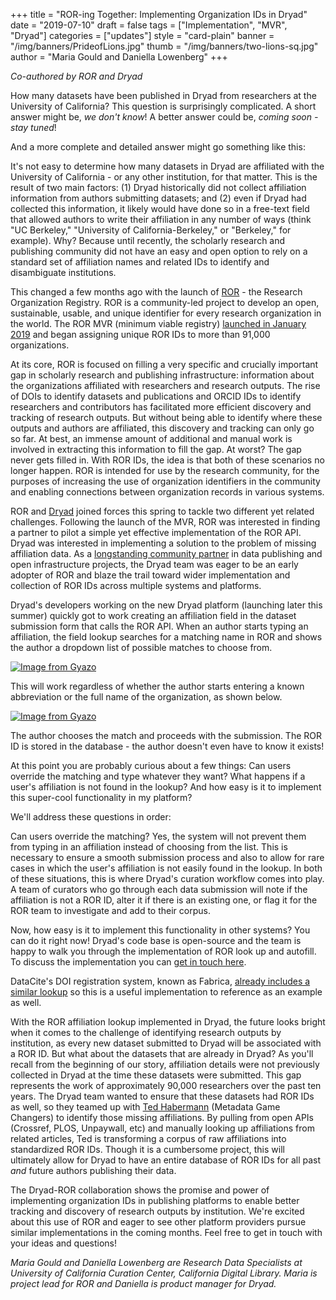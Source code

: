 +++
title = "ROR-ing Together: Implementing Organization IDs in Dryad"
date = "2019-07-10"
draft = false
tags = ["Implementation", "MVR", "Dryad"]
categories = ["updates"]
style = "card-plain"
banner = "/img/banners/PrideofLions.jpg"
thumb = "/img/banners/two-lions-sq.jpg"
author = "Maria Gould and Daniella Lowenberg"
+++

*Co-authored by ROR and Dryad*

How many datasets have been published in Dryad from researchers at the University of California? This question is surprisingly complicated. A short answer might be, *we don't know*! A better answer could be, *coming soon - stay tuned*!

And a more complete and detailed answer might go something like this:

It's not easy to determine how many datasets in Dryad are affiliated with the University of California - or any other institution, for that matter. This is the result of two main factors: (1) Dryad historically did not collect affiliation information from authors submitting datasets; and (2) even if Dryad had collected this information, it likely would have done so in a free-text field that allowed authors to write their affiliation in any number of ways (think "UC Berkeley," "University of California-Berkeley," or "Berkeley," for example). Why? Because until recently, the scholarly research and publishing community did not have an easy and open option to rely on a standard set of affiliation names and related IDs to identify and disambiguate institutions.

This changed a few months ago with the launch of [ROR](https://ror.org) - the Research Organization Registry. ROR is a community-led project to develop an open, sustainable, usable, and unique identifier for every research organization in the world. The ROR MVR (minimum viable registry) [launched in January 2019](https://ror.org/blog/2019-02-10-announcing-first-ror-prototype/) and began assigning unique ROR IDs to more than 91,000 organizations.

At its core, ROR is focused on filling a very specific and crucially important gap in scholarly research and publishing infrastructure: information about the organizations affiliated with researchers and research outputs. The rise of DOIs to identify datasets and publications and ORCID IDs to identify researchers and contributors has facilitated more efficient discovery and tracking of research outputs. But without being able to identify where these outputs and authors are affiliated, this discovery and tracking can only go so far. At best, an immense amount of additional and manual work is involved in extracting this information to fill the gap. At worst? The gap never gets filled in. With ROR IDs, the idea is that both of these scenarios no longer happen. ROR is intended for use by the research community, for the purposes of increasing the use of organization identifiers in the community and enabling connections between organization records in various systems.

ROR and [Dryad](https://www.datadryad.org) joined forces this spring to tackle two different yet related challenges. Following the launch of the MVR, ROR was interested in finding a partner to pilot a simple yet effective implementation of the ROR API. Dryad was interested in implementing a solution to the problem of missing affiliation data. As a [longstanding community partner](https://blog.datadryad.org/2018/05/30/dryad-partnering-with-cdl-to-accelerate-data-publishing/) in data publishing and open infrastructure projects, the Dryad team was eager to be an early adopter of ROR and blaze the trail toward wider implementation and collection of ROR IDs across multiple systems and platforms.

Dryad's developers working on the new Dryad platform (launching later this summer) quickly got to work creating an affiliation field in the dataset submission form that calls the ROR API. When an author starts typing an affiliation, the field lookup searches for a matching name in ROR and shows the author a dropdown list of possible matches to choose from.

[![Image from Gyazo](https://i.gyazo.com/9a7093ec2d13a10b6d8b53853e02167e.gif)](https://gyazo.com/9a7093ec2d13a10b6d8b53853e02167e)

This will work regardless of whether the author starts entering a known abbreviation or the full name of the organization, as shown below.

[![Image from Gyazo](https://i.gyazo.com/ccd2c12e07263f66929a7a555d562a9a.gif)](https://gyazo.com/ccd2c12e07263f66929a7a555d562a9a)

The author chooses the match and proceeds with the submission. The ROR ID is stored in the database - the author doesn't even have to know it exists!

At this point you are probably curious about a few things: Can users override the matching and type whatever they want? What happens if a user's affiliation is not found in the lookup? And how easy is it to implement this super-cool functionality in my platform?

We'll address these questions in order:

Can users override the matching? Yes, the system will not prevent them from typing in an affiliation instead of choosing from the list. This is necessary to ensure a smooth submission process and also to allow for rare cases in which the user's affiliation is not easily found in the lookup. In both of these situations, this is where Dryad's curation workflow comes into play. A team of curators who go through each data submission will note if the affiliation is not a ROR ID, alter it if there is an existing one, or flag it for the ROR team to investigate and add to their corpus.

Now, how easy is it to implement this functionality in other systems? You can do it right now! Dryad's code base is open-source and the team is happy to walk you through the implementation of ROR look up and autofill. To discuss the implementation you can [get in touch here](mailto:dlowenberg@datadryad.org).

DataCite's DOI registration system, known as Fabrica, [already includes a similar lookup](https://blog.datacite.org/doi-fabrica-form-gets-a-facelift/) so this is a useful implementation to reference as an example as well.

With the ROR affiliation lookup implemented in Dryad, the future looks bright when it comes to the challenge of identifying research outputs by institution, as every new dataset submitted to Dryad will be associated with a ROR ID. But what about the datasets that are already in Dryad? As you'll recall from the beginning of our story, affiliation details were not previously collected in Dryad at the time these datasets were submitted. This gap represents the work of approximately 90,000 researchers over the past ten years. The Dryad team wanted to ensure that these datasets had ROR IDs as well, so they teamed up with [Ted Habermann](https://www.tedhabermann.com/) (Metadata Game Changers) to identify those missing affiliations. By pulling from open APIs (Crossref, PLOS, Unpaywall, etc) and manually looking up affiliations from related articles, Ted is transforming a corpus of raw affiliations into standardized ROR IDs. Though it is a cumbersome project, this will ultimately allow for Dryad to have an entire database of ROR IDs for all past *and* future authors publishing their data.

The Dryad-ROR collaboration shows the promise and power of implementing organization IDs in publishing platforms to enable better tracking and discovery of research outputs by institution. We're excited about this use of ROR and eager to see other platform providers pursue similar implementations in the coming months. Feel free to get in touch with your ideas and questions!

*Maria Gould and Daniella Lowenberg are Research Data Specialists at University of California Curation Center, California Digital Library. Maria is project lead for ROR and Daniella is product manager for Dryad.*
